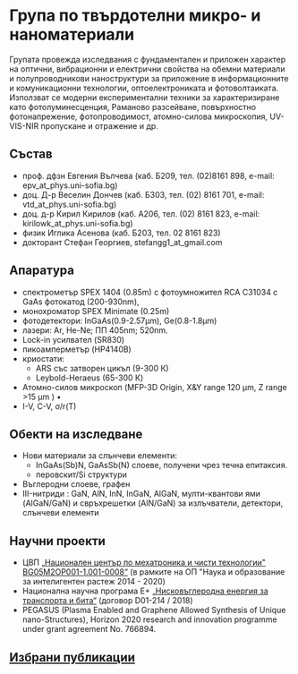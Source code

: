 # Група по твърдотелни микро- и наноматериали

Групата провежда изследвания с фундаментален и приложен характер на оптични, вибрационни и електрични свойства на обемни материали и  полупроводникови наноструктури за приложение в информационните и комуникационни технологии, оптоелектрониката и  фотоволтаиката. Използват се модерни експериментални техники за характеризиране като фотолуминесценция, Раманово разсейване, повърхностно фотонапрежение, фотопроводимост, атомно-силова микроскопия, UV-VIS-NIR пропускане и отражение и др.

## Състав

* проф. дфзн Евгения Вълчева (каб. Б209, тел. (02)8161 898, e-mail: epv_at_phys.uni-sofia.bg)
* доц. Д-р Веселин Дончев (каб. Б303, тел. (02) 8161 701, e-mail: vtd_at_phys.uni-sofia.bg)
* доц. д-р Кирил Кирилов (каб. А206, тел. (02) 8161 823, e-mail: kirilowk_at_phys.uni-sofia.bg)
* физик Иглика Асенова (каб. Б203, тел. 02 8161 823)
* докторант Стефан Георгиев, stefangg1_at_gmail.com


## Апаратура

*	спектрометър SPEX 1404  (0.85m) с фотоумножител RCA C31034 с GaAs фотокатод (200-930nm), 
*	монохроматор SPEX Minimate (0.25m)
*	фотодетектори:  InGaAs(0.9-2.57μm), Ge(0.8-1.8μm)  
*	лазери:  Ar, He-Ne; ПП 405nm; 520nm.
*	Lock-in усилвател (SR830)
*	пикоамперметър (HP4140B)
*	криостати: 
    *	ARS със затворен цикъл (9-300 К) 
    *	Leybold-Heraeus (65-300 К)
*	Атомно-силов микроскоп (MFP-3D Origin, X&Y range 120 μm, Z range >15 μm ) • 
*	I-V, C-V, σ/r(T)

## Обекти на изследване

*	Нови материали за слънчеви елементи:  
    * InGaAs(Sb)N, GaAsSb(N) слоеве, получени чрез течна епитаксия.
    * перовскит/Si структури
*	Въглеродни слоеве, графен
*	III-нитриди : GaN, AlN, InN, InGaN, AlGaN, мулти-квантови ями (AlGaN/GaN) и свръхрешетки (AlN/GaN) за излъчватели, детектори, слънчеви елементи

## Научни проекти

*	ЦВП [„Национален център по мехатроника и чисти технологии" BG05M2OP001-1.001-0008“](http://2020.eufunds.bg/bg/7/0/Project/BasicData?contractId=Q4GTaBUxy5o%3D&isHistoric=False) (в рамките на ОП "Наука и образование за интелигентен растеж 2014 - 2020)
*	Национална научна програма E+ [„Нисковъглеродна енергия за транспорта и бита“](https://eplus.bas.bg/bg) (договор D01-214 / 2018)
*	PEGASUS (Plasma Enabled and Graphene Allowed Synthesis of Unique nano-Structures), Horizon 2020 research and innovation programme under grant agreement No. 766894.

## [Избрани публикации](https://cloud.phys.uni-sofia.bg/index.php/s/mOp3cwJgytZrZWv)
